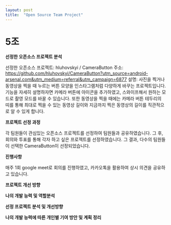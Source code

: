 ```yaml
---
layout: post
title:  "Open Source Team Project"
---
```


# 5조

**선정한 오픈소스 프로젝트 분석**

선정한 오픈소스 프로젝트: hluhovskyi / CameraButton
주소: https://github.com/hluhovskyi/CameraButton?utm_source=android-arsenal.com&utm_medium=referral&utm_campaign=6877
설명: 사진을 찍거나 동영상을 찍을 때 누르는 버튼 모양을 인스타그램처럼 다양하게 바꾸는 프로젝트입니다. 
기능을 자세히 설명하자면 카메라 버튼에 아이콘을 추가하였고, 스와이프해서 원하는 모드로 촬영 모드를 바꿀 수 있습니다.
또한 동영상을 찍을 때에는 카메라 버튼 테두리의 띠를 통해 최대로 찍을 수 있는 동영상 길이와 지금까지 찍은 동영상의 길이를 직관적으로 알 수 있게 합니다. 


**프로젝트 선정 과정**

각 팀원들이 관심있는 오픈소스 프로젝트를 선정하여 팀원들과 공유하였습니다. 
그 후, 회의와 투표를 통해 각자 하고 싶은 프로젝트를 선정하였습니다.
그 결과, 다수의 팀원들이 선택한 CameraButton이 선정되었습니다.

**진행사항**

매주 1회 google meet로 회의를 진행하였고, 카카오톡을 활용하여 상시 의견을 공유하고 있습니다.

**프로젝트 개선 방향**

**나의 개발 능력 및 역할분석**

**선정 프로젝트 분석 및 개선방향**

**나의 개발 능력에 따른 개인별 기여 방안 및 계획 정리**
